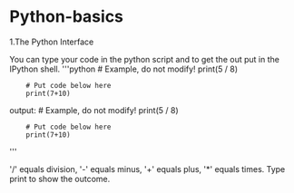 Python-basics
===

1.The Python Interface

You can type your code in the python script and to get the out put in the IPython shell.
'''python
        # Example, do not modify!
        print(5 / 8)

        # Put code below here
        print(7+10)

output:
        # Example, do not modify!
        print(5 / 8)
        
        # Put code below here
        print(7+10)
'''

'/' equals division, '-' equals minus, '+' equals plus, '*' equals times.
Type print to show the outcome.
